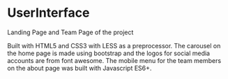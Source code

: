 # UserInterface
Landing Page and Team Page of the project

Built with HTML5 and CSS3 with LESS as a preprocessor. The carousel on the home page is made using bootstrap and the logos for social media accounts are from font awesome. The mobile menu for the team members on the about page was built with Javascript ES6+.
